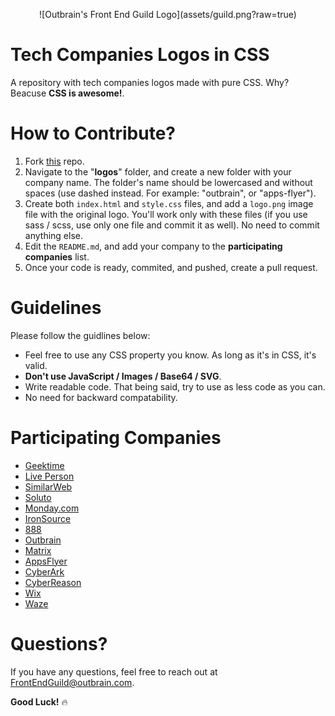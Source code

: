 <p align="center">
  ![Outbrain's Front End Guild Logo](assets/guild.png?raw=true)
</p>

# Tech Companies Logos in CSS
A repository with tech companies logos made with pure CSS. Why? Beacuse **CSS is awesome!**.

# How to Contribute?

1. Fork [this](https://github.com/outbrain/tech-companies-logos-in-css) repo.
2. Navigate to the "**logos**" folder, and create a new folder with your company name. The folder's name should be lowercased and without spaces (use dashed instead. For example: "outbrain", or "apps-flyer").
3. Create both `index.html` and `style.css` files, and add a `logo.png` image file with the original logo. You'll work only with these files (if you use sass / scss, use only one file and commit it as well). No need to commit anything else.
4. Edit the `README.md`, and add your company to the **participating companies** list.
5. Once your code is ready, commited, and pushed, create a pull request.

# Guidelines

Please follow the guidlines below:

- Feel free to use any CSS property you know. As long as it's in CSS, it's valid.
- **Don't use JavaScript / Images / Base64 / SVG**.
- Write readable code. That being said, try to use as less code as you can.
- No need for backward compatability.

# Participating Companies

- [Geektime](logos/geektime)
- [Live Person](logos/live-person)
- [SimilarWeb](logos/slimilarweb)
- [Soluto](logos/soluto)
- [Monday.com](logos/monday-com)
- [IronSource](logos/ironsource)
- [888](logos/888)
- [Outbrain](logos/outbrain)
- [Matrix](logos/matrix)
- [AppsFlyer](logos/apps-flyer)
- [CyberArk](logos/cyberark)
- [CyberReason](logos/cybereason)
- [Wix](logos/wix)
- [Waze](logos/waze)

# Questions?
[1]: mailto:FrontEndGuild@outbrain.com "FrontEndGuild@outbrain.com"
If you have any questions, feel free to reach out at [FrontEndGuild@outbrain.com][1].

**Good Luck!** 🔥
